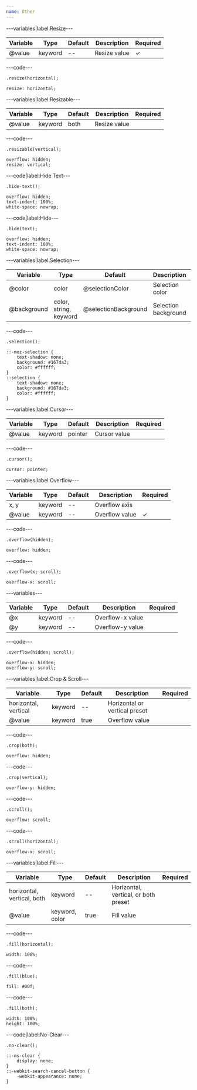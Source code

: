 ```yaml
---
name: Other
---
```


---variables|label:Resize---

| Variable | Type    | Default | Description  | Required |
| -------- | ------- | ------- | ------------ | -------- |
| @value   | keyword | --      | Resize value | &#10003; |

---code---

```less
.resize(horizontal);
```

```less
resize: horizontal;
```

---variables|label:Resizable---

| Variable | Type    | Default | Description  | Required |
| -------- | ------- | ------- | ------------ | -------- |
| @value   | keyword | both    | Resize value |          |

---code---

```less
.resizable(vertical);
```

```less
overflow: hidden;
resize: vertical;
```

---code|label:Hide Text---

```less
.hide-text();
```

```less
overflow: hidden;
text-indent: 100%;
white-space: nowrap;
```

---code|label:Hide---

```less
.hide(text);
```

```less
overflow: hidden;
text-indent: 100%;
white-space: nowrap;
```

---variables|label:Selection---

| Variable    | Type                   | Default              | Description          | Required |
| ----------- | ---------------------- | -------------------- | -------------------- | -------- |
| @color      | color                  | @selectionColor      | Selection color      |          |
| @background | color, string, keyword | @selectionBackground | Selection background |          |

---code---

```less
.selection();
```

```less
::-moz-selection {
	text-shadow: none;
	background: #167da3;
	color: #ffffff;
}
::selection {
	text-shadow: none;
	background: #167da3;
	color: #ffffff;
}
```

---variables|label:Cursor---

| Variable | Type    | Default | Description  | Required |
| -------- | ------- | ------- | ------------ | -------- |
| @value   | keyword | pointer | Cursor value |          |

---code---

```less
.cursor();
```

```less
cursor: pointer;
```

---variables|label:Overflow---

| Variable | Type    | Default | Description    | Required |
| -------- | ------- | ------- | -------------- | -------- |
| x, y     | keyword | --      | Overflow axis  |          |
| @value   | keyword | --      | Overflow value | &#10003; |

---code---

```less
.overflow(hidden);
```

```less
overflow: hidden;
```

---code---

```less
.overflow(x; scroll);
```

```less
overflow-x: scroll;
```

---variables---

| Variable | Type    | Default | Description      | Required |
| -------- | ------- | ------- | ---------------- | -------- |
| @x       | keyword | --      | Overflow-x value |          |
| @y       | keyword | --      | Overflow-y value |          |

---code---

```less
.overflow(hidden; scroll);
```

```less
overflow-x: hidden;
overflow-y: scroll;
```

---variables|label:Crop &amp; Scroll---

| Variable             | Type    | Default | Description                   | Required |
| -------------------- | ------- | ------- | ----------------------------- | -------- |
| horizontal, vertical | keyword | --      | Horizontal or vertical preset |          |
| @value               | keyword | true    | Overflow value                |          |

---code---

```less
.crop(both);
```

```less
overflow: hidden;
```

---code---

```less
.crop(vertical);
```

```less
overflow-y: hidden;
```

---code---

```less
.scroll();
```

```less
overflow: scroll;
```

---code---

```less
.scroll(horizontal);
```

```less
overflow-x: scroll;
```

---variables|label:Fill---

| Variable                   | Type           | Default | Description                          | Required |
| -------------------------- | -------------- | ------- | ------------------------------------ | -------- |
| horizontal, vertical, both | keyword        | --      | Horizontal, vertical, or both preset |          |
| @value                     | keyword, color | true    | Fill value                           |          |

---code---

```less
.fill(horizontal);
```

```less
width: 100%;
```

---code---

```less
.fill(blue);
```

```less
fill: #00f;
```

---code---

```less
.fill(both);
```

```less
width: 100%;
height: 100%;
```

---code|label:No-Clear---

```less
.no-clear();
```

```less
::-ms-clear {
	display: none;
}
::-webkit-search-cancel-button {
	-webkit-appearance: none;
}
```